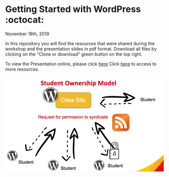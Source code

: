 # Getting Started with WordPress :octocat:
November 18th, 2019

In this repository you will find the resources that were shared during the workshop and the presentation slides in pdf format. Download all files by clicking on the "Clone or download" green button on the top right.

To view the Presentation online, please click [here](https://docs.google.com/presentation/d/e/2PACX-1vREDijFOa6Es9H2dG9Lw1-fyrEwQov5h2pwgHOVYrhhQqdajYBcY32VoeB_Wm6uQNNhUqBg_6RnzE_8/pub?start=false&loop=false&delayms=3000.)
Click [here](http://periteach.ucalgaryblogs.ca/) to access to more resources.


![slide0](https://github.com/perissinotti/wordpress/blob/master/model3.png)

